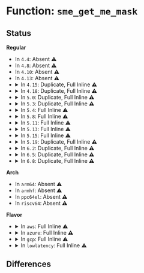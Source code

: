 # Function: <code>sme_get_me_mask</code>

## Status
<b>Regular</b>
<ul>
<li>
In <code>4.4</code>: Absent ⚠️
</li>
<li>
In <code>4.8</code>: Absent ⚠️
</li>
<li>
In <code>4.10</code>: Absent ⚠️
</li>
<li>
In <code>4.13</code>: Absent ⚠️
</li>
<li>
<details>
<summary>In <code>4.15</code>: Duplicate, Full Inline ⚠️</summary>

**Collision:** Static Duplication

**Inline:** Full

**Transformation:** False

**Instances:**

```
In arch/x86/kernel/head64.c (0)
Location: include/linux/mem_encrypt.h:36
Inline: True
```
```
In drivers/pci/endpoint/pci-epc-core.c (0)
Location: include/linux/mem_encrypt.h:36
Inline: True
```
```
In drivers/virtio/virtio_mmio.c (0)
Location: include/linux/mem_encrypt.h:36
Inline: True
```
```
In drivers/virtio/virtio_pci_modern.c (0)
Location: include/linux/mem_encrypt.h:36
Inline: True
```
```
In drivers/virtio/virtio_pci_legacy.c (0)
Location: include/linux/mem_encrypt.h:36
Inline: True
```
```
In drivers/char/agp/intel-gtt.c (0)
Location: include/linux/mem_encrypt.h:36
Inline: True
```
```
In drivers/ata/libata-sff.c (0)
Location: include/linux/mem_encrypt.h:36
Inline: True
```
```
In drivers/usb/dwc2/platform.c (0)
Location: include/linux/mem_encrypt.h:36
Inline: True
```
```
In drivers/usb/dwc2/hcd.c (0)
Location: include/linux/mem_encrypt.h:36
Inline: True
```
```
In drivers/usb/host/ehci-pci.c (0)
Location: include/linux/mem_encrypt.h:36
Inline: True
```
```
In drivers/usb/host/ehci-platform.c (0)
Location: include/linux/mem_encrypt.h:36
Inline: True
```
```
In drivers/usb/host/ohci-platform.c (0)
Location: include/linux/mem_encrypt.h:36
Inline: True
```
```
In drivers/usb/host/xhci.c (0)
Location: include/linux/mem_encrypt.h:36
Inline: True
```
</details>
</li>
<li>
<details>
<summary>In <code>4.18</code>: Duplicate, Full Inline ⚠️</summary>

**Collision:** Static Duplication

**Inline:** Full

**Transformation:** False

**Instances:**

```
In arch/x86/kernel/head64.c (ffffffff81002000)
Location: include/linux/mem_encrypt.h:36
Inline: True
Inline callers:
  - arch/x86/kernel/head64.c:__startup_secondary_64
  - arch/x86/kernel/head64.c:__startup_64
  - arch/x86/kernel/head64.c:__startup_64
  - arch/x86/kernel/head64.c:__startup_64
  - arch/x86/kernel/head64.c:__startup_64
  - arch/x86/kernel/head64.c:__startup_64
```
```
In drivers/virtio/virtio_mmio.c (ffffffff815ed254)
Location: include/linux/mem_encrypt.h:36
Inline: True
Inline callers:
  - drivers/virtio/virtio_mmio.c:virtio_mmio_probe
  - drivers/virtio/virtio_mmio.c:virtio_mmio_probe
  - drivers/virtio/virtio_mmio.c:virtio_mmio_probe
```
```
In drivers/virtio/virtio_pci_modern.c (ffffffff815ee47d)
Location: include/linux/mem_encrypt.h:36
Inline: True
Inline callers:
  - drivers/virtio/virtio_pci_modern.c:virtio_pci_modern_probe
  - drivers/virtio/virtio_pci_modern.c:virtio_pci_modern_probe
```
```
In drivers/virtio/virtio_pci_legacy.c (ffffffff815efb15)
Location: include/linux/mem_encrypt.h:36
Inline: True
Inline callers:
  - drivers/virtio/virtio_pci_legacy.c:virtio_pci_legacy_probe
  - drivers/virtio/virtio_pci_legacy.c:virtio_pci_legacy_probe
  - drivers/virtio/virtio_pci_legacy.c:virtio_pci_legacy_probe
```
```
In drivers/char/agp/intel-gtt.c (ffffffff816560d1)
Location: include/linux/mem_encrypt.h:36
Inline: True
Inline callers:
  - drivers/char/agp/intel-gtt.c:intel_gmch_probe
  - drivers/char/agp/intel-gtt.c:intel_gmch_probe
```
```
In drivers/ata/libata-sff.c (ffffffff81722ea8)
Location: include/linux/mem_encrypt.h:36
Inline: True
Inline callers:
  - drivers/ata/libata-sff.c:ata_pci_bmdma_init
  - drivers/ata/libata-sff.c:ata_pci_bmdma_init
```
```
In drivers/usb/dwc2/platform.c (ffffffff81771f20)
Location: include/linux/mem_encrypt.h:36
Inline: True
Inline callers:
  - drivers/usb/dwc2/platform.c:dwc2_driver_probe
```
```
In drivers/usb/dwc2/hcd.c (ffffffff817790bc)
Location: include/linux/mem_encrypt.h:36
Inline: True
Inline callers:
  - drivers/usb/dwc2/hcd.c:dwc2_hcd_init
  - drivers/usb/dwc2/hcd.c:dwc2_hcd_init
```
```
In drivers/usb/host/ehci-pci.c (ffffffff8178d42d)
Location: include/linux/mem_encrypt.h:36
Inline: True
Inline callers:
  - drivers/usb/host/ehci-pci.c:ehci_pci_setup
```
```
In drivers/usb/host/ehci-platform.c (ffffffff8178db7f)
Location: include/linux/mem_encrypt.h:36
Inline: True
Inline callers:
  - drivers/usb/host/ehci-platform.c:ehci_platform_probe
  - drivers/usb/host/ehci-platform.c:ehci_platform_probe
```
```
In drivers/usb/host/ohci-platform.c (ffffffff81794601)
Location: include/linux/mem_encrypt.h:36
Inline: True
Inline callers:
  - drivers/usb/host/ohci-platform.c:ohci_platform_probe
  - drivers/usb/host/ohci-platform.c:ohci_platform_probe
```
```
In drivers/usb/host/xhci.c (ffffffff8179dd7c)
Location: include/linux/mem_encrypt.h:36
Inline: True
Inline callers:
  - drivers/usb/host/xhci.c:xhci_gen_setup
  - drivers/usb/host/xhci.c:xhci_gen_setup
```
```
In drivers/i2c/busses/i2c-amd-pci-mp2.c (ffffffff817dd08b)
Location: include/linux/mem_encrypt.h:36
Inline: True
Inline callers:
  - drivers/i2c/busses/i2c-amd-pci-mp2.c:amd_mp2_pci_probe
  - drivers/i2c/busses/i2c-amd-pci-mp2.c:amd_mp2_pci_probe
```
</details>
</li>
<li>
<details>
<summary>In <code>5.0</code>: Duplicate, Full Inline ⚠️</summary>

**Collision:** Static Duplication

**Inline:** Full

**Transformation:** False

**Instances:**

```
In arch/x86/kernel/head64.c (ffffffff81002000)
Location: include/linux/mem_encrypt.h:36
Inline: True
Inline callers:
  - arch/x86/kernel/head64.c:__startup_secondary_64
  - arch/x86/kernel/head64.c:__startup_64
  - arch/x86/kernel/head64.c:__startup_64
  - arch/x86/kernel/head64.c:__startup_64
  - arch/x86/kernel/head64.c:__startup_64
```
```
In kernel/dma/mapping.c (ffffffff811182b3)
Location: include/linux/mem_encrypt.h:36
Inline: True
Inline callers:
  - kernel/dma/mapping.c:dma_set_coherent_mask
  - kernel/dma/mapping.c:dma_set_mask
```
</details>
</li>
<li>
<details>
<summary>In <code>5.3</code>: Duplicate, Full Inline ⚠️</summary>

**Collision:** Static Duplication

**Inline:** Full

**Transformation:** False

**Instances:**

```
In arch/x86/kernel/head64.c (ffffffff81002000)
Location: include/linux/mem_encrypt.h:33
Inline: True
Inline callers:
  - arch/x86/kernel/head64.c:__startup_secondary_64
  - arch/x86/kernel/head64.c:__startup_64
  - arch/x86/kernel/head64.c:__startup_64
  - arch/x86/kernel/head64.c:__startup_64
  - arch/x86/kernel/head64.c:__startup_64
```
```
In kernel/dma/mapping.c (ffffffff81122633)
Location: include/linux/mem_encrypt.h:33
Inline: True
Inline callers:
  - kernel/dma/mapping.c:dma_set_coherent_mask
  - kernel/dma/mapping.c:dma_set_mask
```
</details>
</li>
<li>
<details>
<summary>In <code>5.4</code>: Full Inline ⚠️</summary>

**Collision:** Unique Static

**Inline:** Full

**Transformation:** False

**Instances:**

```
In arch/x86/kernel/head64.c (ffffffff81002000)
Location: arch/x86/include/asm/mem_encrypt.h:100
Inline: True
Inline callers:
  - arch/x86/kernel/head64.c:__startup_secondary_64
  - arch/x86/kernel/head64.c:__startup_64
  - arch/x86/kernel/head64.c:__startup_64
  - arch/x86/kernel/head64.c:__startup_64
  - arch/x86/kernel/head64.c:__startup_64
```
</details>
</li>
<li>
<details>
<summary>In <code>5.8</code>: Full Inline ⚠️</summary>

**Collision:** Unique Static

**Inline:** Full

**Transformation:** False

**Instances:**

```
In arch/x86/kernel/head64.c (ffffffff81003000)
Location: arch/x86/include/asm/mem_encrypt.h:100
Inline: True
Inline callers:
  - arch/x86/kernel/head64.c:__startup_secondary_64
  - arch/x86/kernel/head64.c:__startup_64
  - arch/x86/kernel/head64.c:__startup_64
  - arch/x86/kernel/head64.c:__startup_64
  - arch/x86/kernel/head64.c:__startup_64
  - arch/x86/kernel/head64.c:__startup_64
```
</details>
</li>
<li>
<details>
<summary>In <code>5.11</code>: Full Inline ⚠️</summary>

**Collision:** Unique Static

**Inline:** Full

**Transformation:** False

**Instances:**

```
In arch/x86/kernel/head64.c (ffffffff81003060)
Location: arch/x86/include/asm/mem_encrypt.h:110
Inline: True
Inline callers:
  - arch/x86/kernel/head64.c:__startup_secondary_64
  - arch/x86/kernel/head64.c:__startup_64
  - arch/x86/kernel/head64.c:__startup_64
  - arch/x86/kernel/head64.c:__startup_64
  - arch/x86/kernel/head64.c:__startup_64
  - arch/x86/kernel/head64.c:__startup_64
```
</details>
</li>
<li>
<details>
<summary>In <code>5.13</code>: Full Inline ⚠️</summary>

**Collision:** Unique Static

**Inline:** Full

**Transformation:** False

**Instances:**

```
In arch/x86/kernel/head64.c (ffffffff81003060)
Location: arch/x86/include/asm/mem_encrypt.h:109
Inline: True
Inline callers:
  - arch/x86/kernel/head64.c:__startup_secondary_64
  - arch/x86/kernel/head64.c:__startup_64
  - arch/x86/kernel/head64.c:__startup_64
  - arch/x86/kernel/head64.c:__startup_64
  - arch/x86/kernel/head64.c:__startup_64
  - arch/x86/kernel/head64.c:__startup_64
```
</details>
</li>
<li>
<details>
<summary>In <code>5.15</code>: Full Inline ⚠️</summary>

**Collision:** Unique Static

**Inline:** Full

**Transformation:** False

**Instances:**

```
In arch/x86/kernel/head64.c (ffffffff81003060)
Location: arch/x86/include/asm/mem_encrypt.h:110
Inline: True
Inline callers:
  - arch/x86/kernel/head64.c:__startup_secondary_64
  - arch/x86/kernel/head64.c:__startup_64
  - arch/x86/kernel/head64.c:__startup_64
  - arch/x86/kernel/head64.c:__startup_64
  - arch/x86/kernel/head64.c:__startup_64
  - arch/x86/kernel/head64.c:__startup_64
```
</details>
</li>
<li>
<details>
<summary>In <code>5.19</code>: Duplicate, Full Inline ⚠️</summary>

**Collision:** Static Duplication

**Inline:** Full

**Transformation:** False

**Instances:**

```
In arch/x86/kernel/head64.c (ffffffff8100042d)
Location: arch/x86/include/asm/mem_encrypt.h:103
Inline: True
Inline callers:
  - arch/x86/kernel/head64.c:__startup_64
  - arch/x86/kernel/head64.c:__startup_64
  - arch/x86/kernel/head64.c:__startup_64
  - arch/x86/kernel/head64.c:__startup_64
  - arch/x86/kernel/head64.c:__startup_64
  - arch/x86/kernel/head64.c:__startup_64
  - arch/x86/kernel/head64.c:__startup_64
```
```
In arch/x86/mm/mem_encrypt_identity.c (ffffffff8347767c)
Location: arch/x86/include/asm/mem_encrypt.h:103
Inline: True
Inline callers:
  - arch/x86/mm/mem_encrypt_identity.c:sme_encrypt_kernel
```
</details>
</li>
<li>
<details>
<summary>In <code>6.2</code>: Duplicate, Full Inline ⚠️</summary>

**Collision:** Static Duplication

**Inline:** Full

**Transformation:** False

**Instances:**

```
In arch/x86/kernel/head64.c (ffffffff8100045c)
Location: arch/x86/include/asm/mem_encrypt.h:105
Inline: True
Inline callers:
  - arch/x86/kernel/head64.c:__startup_64
  - arch/x86/kernel/head64.c:__startup_64
  - arch/x86/kernel/head64.c:__startup_64
  - arch/x86/kernel/head64.c:__startup_64
  - arch/x86/kernel/head64.c:__startup_64
  - arch/x86/kernel/head64.c:__startup_64
```
```
In arch/x86/mm/mem_encrypt_identity.c (ffffffff83ea0d3d)
Location: arch/x86/include/asm/mem_encrypt.h:105
Inline: True
Inline callers:
  - arch/x86/mm/mem_encrypt_identity.c:sme_encrypt_kernel
```
</details>
</li>
<li>
<details>
<summary>In <code>6.5</code>: Duplicate, Full Inline ⚠️</summary>

**Collision:** Static Duplication

**Inline:** Full

**Transformation:** False

**Instances:**

```
In arch/x86/kernel/head64.c (ffffffff81000574)
Location: arch/x86/include/asm/mem_encrypt.h:109
Inline: True
Inline callers:
  - arch/x86/kernel/head64.c:__startup_64
  - arch/x86/kernel/head64.c:__startup_64
  - arch/x86/kernel/head64.c:__startup_64
  - arch/x86/kernel/head64.c:__startup_64
  - arch/x86/kernel/head64.c:__startup_64
  - arch/x86/kernel/head64.c:__startup_64
```
```
In arch/x86/mm/mem_encrypt_identity.c (ffffffff836c4e4d)
Location: arch/x86/include/asm/mem_encrypt.h:109
Inline: True
Inline callers:
  - arch/x86/mm/mem_encrypt_identity.c:sme_encrypt_kernel
```
</details>
</li>
<li>
<details>
<summary>In <code>6.8</code>: Duplicate, Full Inline ⚠️</summary>

**Collision:** Static Duplication

**Inline:** Full

**Transformation:** False

**Instances:**

```
In arch/x86/kernel/head64.c (ffffffff81000584)
Location: arch/x86/include/asm/mem_encrypt.h:109
Inline: True
Inline callers:
  - arch/x86/kernel/head64.c:__startup_64
  - arch/x86/kernel/head64.c:__startup_64
  - arch/x86/kernel/head64.c:__startup_64
  - arch/x86/kernel/head64.c:__startup_64
  - arch/x86/kernel/head64.c:__startup_64
  - arch/x86/kernel/head64.c:__startup_64
```
```
In arch/x86/mm/mem_encrypt_identity.c (ffffffff838f5a4d)
Location: arch/x86/include/asm/mem_encrypt.h:109
Inline: True
Inline callers:
  - arch/x86/mm/mem_encrypt_identity.c:sme_encrypt_kernel
```
</details>
</li>
</ul>
<b>Arch</b>
<ul>
<li>
In <code>arm64</code>: Absent ⚠️
</li>
<li>
In <code>armhf</code>: Absent ⚠️
</li>
<li>
In <code>ppc64el</code>: Absent ⚠️
</li>
<li>
In <code>riscv64</code>: Absent ⚠️
</li>
</ul>
<b>Flavor</b>
<ul>
<li>
<details>
<summary>In <code>aws</code>: Full Inline ⚠️</summary>

**Collision:** Unique Static

**Inline:** Full

**Transformation:** False

**Instances:**

```
In arch/x86/kernel/head64.c (ffffffff81002000)
Location: arch/x86/include/asm/mem_encrypt.h:100
Inline: True
Inline callers:
  - arch/x86/kernel/head64.c:__startup_secondary_64
  - arch/x86/kernel/head64.c:__startup_64
  - arch/x86/kernel/head64.c:__startup_64
  - arch/x86/kernel/head64.c:__startup_64
  - arch/x86/kernel/head64.c:__startup_64
```
</details>
</li>
<li>
<details>
<summary>In <code>azure</code>: Full Inline ⚠️</summary>

**Collision:** Unique Static

**Inline:** Full

**Transformation:** False

**Instances:**

```
In arch/x86/kernel/head64.c (ffffffff810004f0)
Location: arch/x86/include/asm/mem_encrypt.h:100
Inline: True
Inline callers:
  - arch/x86/kernel/head64.c:__startup_secondary_64
  - arch/x86/kernel/head64.c:__startup_64
  - arch/x86/kernel/head64.c:__startup_64
  - arch/x86/kernel/head64.c:__startup_64
  - arch/x86/kernel/head64.c:__startup_64
```
</details>
</li>
<li>
<details>
<summary>In <code>gcp</code>: Full Inline ⚠️</summary>

**Collision:** Unique Static

**Inline:** Full

**Transformation:** False

**Instances:**

```
In arch/x86/kernel/head64.c (ffffffff81002000)
Location: arch/x86/include/asm/mem_encrypt.h:100
Inline: True
Inline callers:
  - arch/x86/kernel/head64.c:__startup_secondary_64
  - arch/x86/kernel/head64.c:__startup_64
  - arch/x86/kernel/head64.c:__startup_64
  - arch/x86/kernel/head64.c:__startup_64
  - arch/x86/kernel/head64.c:__startup_64
```
</details>
</li>
<li>
<details>
<summary>In <code>lowlatency</code>: Full Inline ⚠️</summary>

**Collision:** Unique Static

**Inline:** Full

**Transformation:** False

**Instances:**

```
In arch/x86/kernel/head64.c (ffffffff81002000)
Location: arch/x86/include/asm/mem_encrypt.h:100
Inline: True
Inline callers:
  - arch/x86/kernel/head64.c:__startup_secondary_64
  - arch/x86/kernel/head64.c:__startup_64
  - arch/x86/kernel/head64.c:__startup_64
  - arch/x86/kernel/head64.c:__startup_64
  - arch/x86/kernel/head64.c:__startup_64
```
</details>
</li>
</ul>

## Differences
